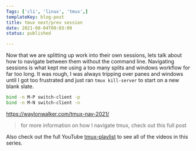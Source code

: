 ```yaml
---
Tags: ['cli', 'linux', 'tmux',]
templateKey: blog-post
title: tmux next/prev session
date: 2021-08-04T09:03:09
status: published

---
```


Now that we are splitting up work into their own sessions, lets talk about how
to navigate between them without the command line.  Navigating sessions is what
kept me using a too many splits and windows workflow for far too long.  It was
rough, I was always tripping over panes and windows until I got too frustrated
and just ran `tmux kill-server`  to start on a new blank slate.

``` bash
bind -n M-P switch-client -p
bind -n M-N switch-client -n
```

https://waylonwalker.com/tmux-nav-2021/

> for more information on how I navigate tmux, check out this full post


Also check out the full YouTube
[tmux-playlist](https://www.youtube.com/playlist?list=PLTRNG6WIHETB4reAxbWza3CZeP9KL6B)
to see all of the videos in this series.

